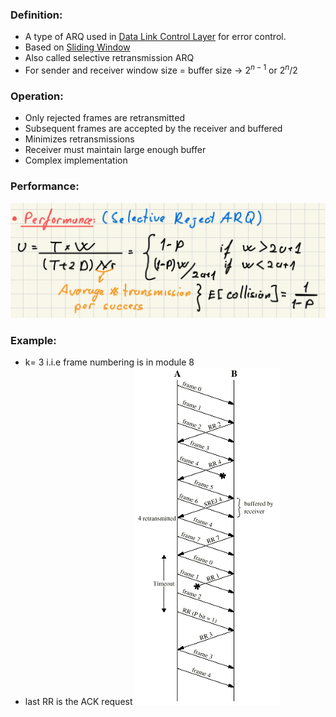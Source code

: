 ### Definition:
- A type of ARQ used in [Data Link Control Layer](Data%20Link%20Control%20Layer.md) for error control.
- Based on [Sliding Window](Sliding%20Window.md)
- Also called selective retransmission ARQ
- For sender and receiver window size = buffer size -> $2^{n-1} \text{ or } 2^n/2$
### Operation:
- Only rejected frames are retransmitted
- Subsequent frames are accepted by the receiver and buffered
- Minimizes retransmissions
- Receiver must maintain large enough buffer
- Complex implementation
### Performance:
![performanceSelectiveRejectARQ](Attachments/performanceSelectiveRejectARQ.png)
### Example:
- k= 3 i.i.e frame numbering is in module 8
- last RR is the ACK request
![selectiveRejectARQ](Attachments/selectiveRejectARQ.png)